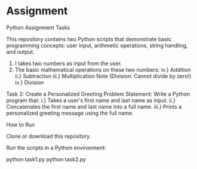 # Assignment
Python Assignment Tasks

This repository contains two Python scripts that demonstrate basic programming concepts: user input, arithmetic operations, string handling, and output.

1. I takes two numbers as input from the user.
2. The basic mathematical operations on these two
numbers:
iv.}  Addition
ii.}  Subtraction
iii.} Multiplication
Note (Division: Cannot divide by zero!)
iv.}  Division



Task 2: Create a Personalized Greeting
Problem Statement: Write a Python program that:
i.}   Takes a user's first name and last name as input.
ii.}  Concatenates the first name and last name into a full name.
iii.} Prints a personalized greeting message using the full name.


How to Run

Clone or download this repository.

Run the scripts in a Python environment:

python task1.py
python task2.py
